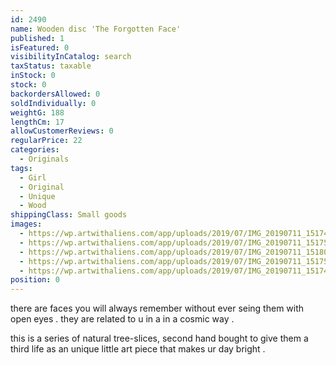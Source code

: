 ```yaml
---
id: 2490
name: Wooden disc 'The Forgotten Face'
published: 1
isFeatured: 0
visibilityInCatalog: search
taxStatus: taxable
inStock: 0
stock: 0
backordersAllowed: 0
soldIndividually: 0
weightG: 188
lengthCm: 17
allowCustomerReviews: 0
regularPrice: 22
categories:
  - Originals
tags:
  - Girl
  - Original
  - Unique
  - Wood
shippingClass: Small goods
images:
  - https://wp.artwithaliens.com/app/uploads/2019/07/IMG_20190711_151743-01-scaled.jpeg
  - https://wp.artwithaliens.com/app/uploads/2019/07/IMG_20190711_151758-01-scaled.jpeg
  - https://wp.artwithaliens.com/app/uploads/2019/07/IMG_20190711_151805-01-scaled.jpeg
  - https://wp.artwithaliens.com/app/uploads/2019/07/IMG_20190711_151753-01-scaled.jpeg
  - https://wp.artwithaliens.com/app/uploads/2019/07/IMG_20190711_151748-01-scaled.jpeg
position: 0
---
```


there are faces you will always remember without ever seing them with open eyes . they are related to u in a in a cosmic way .

this is a series of natural tree-slices, second hand bought to give them a third life as an unique little art piece that makes ur day bright .
